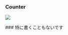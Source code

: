 ### Counter
<p>
  <img src="https://moe.neara.cyou/get/@:neara27?theme=rule34"></a>
</p>
### 特に書くこともないです

<!---
neara27/neara27 is a ✨ special ✨ repository because its `README.md` (this file) appears on your GitHub profile.
You can click the Preview link to take a look at your changes.
--->
